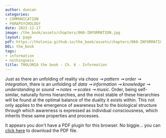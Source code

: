```yaml
---
author: duncan
categories:
- COMMUNICATION
- PARAPSYCHOLOGY
date: 2022-12-17
image: /the_book/assets/chapters/060-INFORMATION.jpg
layout: page
pdf: https://tholonia.github.io/the_book/assets/chapters/060-INFORMATION.pdf
DEL: the_book
tags:
- information
- nothingness
title: THOLONIA the book - Ch. 6 - Information
---
```


Just as there an unfolding of reality via <i>chaos ⇝ pattern ⇝  order ⇝  integration</i>, there is an unfolding of <i>data ⇝ information ⇝ knowledge ⇝ understanding</i> or<i> sound ⇝ notes ⇝ scales ⇝ music</i>.  Order, being self-similar, naturally forms hierarchies, and the most stable of these hierarchies will be found at the optimal balance of the duality it exists within.  This not only applies to the emergence of awareness but to the biological structure through which awareness is expressed as individual consciousness, which inherits these same properties and processes.<!--more-->

<object data='{{ page.pdf }}#zoom=100%' width='100%' height='1000' type='application/pdf'><p>It appears you don't have a PDF plugin for this browser. No biggie... you can <a href='{{ page.pdf }}'> click here</a> to download the PDF file.</p></object>